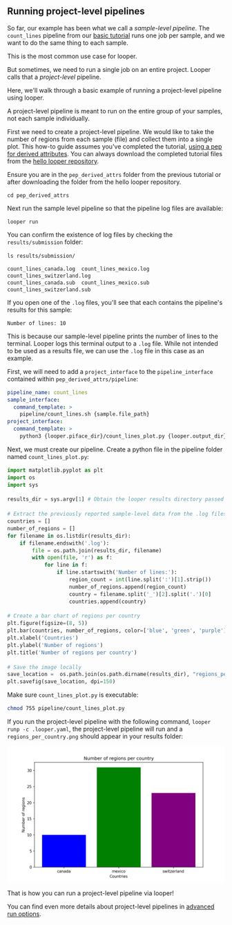 
## Running project-level pipelines

So far, our example has been what we call a *sample-level pipeline*.
The `count_lines` pipeline from our [basic tutorial](../user-tutorial/initialize.md) runs one job per sample, and we want to do the same thing to each sample.

This is the most common use case for looper. 

But sometimes, we need to run a single job on an entire project.
Looper calls that a *project-level* pipeline.

Here, we'll walk through a basic example of running a project-level pipeline using looper.

A project-level pipeline is meant to run on the entire group of your samples, not each sample individually.

First we need to create a project-level pipeline. We would like to take the number of regions from each sample (file) and collect them into a single plot. This how-to guide assumes you've completed the tutorial, [using a pep for derived attributes](../user-tutorial/metadata.md/#using-a-pep-for-derived-attributes). You can always download the completed tutorial files from the [hello looper repository](https://github.com/pepkit/hello_looper).


Ensure you are in the `pep_derived_attrs` folder from the previous tutorial or after downloading the folder from the hello looper repository.

```shell
cd pep_derived_attrs
```

Next run the sample level pipeline so that the pipeline log files are available:

```shell
looper run
```

You can confirm the existence of log files by checking the `results/submission` folder:

`ls results/submission/`

```shell
count_lines_canada.log  count_lines_mexico.log  count_lines_switzerland.log 
count_lines_canada.sub  count_lines_mexico.sub  count_lines_switzerland.sub
```

If you open one of the `.log` files, you'll see that each contains the pipeline's results for this sample:

```shell
Number of lines: 10
```

This is because our sample-level pipeline prints the number of lines to the terminal. Looper logs this terminal output to a `.log` file. While not intended to be used as a results file, we can use the `.log` file in this case as an example.

First, we will need to add a `project_interface` to the `pipeline_interface` contained within `pep_derived_attrs/pipeline`:

```yaml title="pipeline_interface.yaml" hl_lines="5-7"
pipeline_name: count_lines
sample_interface:
  command_template: >
    pipeline/count_lines.sh {sample.file_path}
project_interface:
  command_template: >
    python3 {looper.piface_dir}/count_lines_plot.py {looper.output_dir}/submission/
```

Next, we must create our pipeline. Create a python file in the pipeline folder named `count_lines_plot.py`:

```py title="count_lines_plot.py"
import matplotlib.pyplot as plt
import os
import sys

results_dir = sys.argv[1] # Obtain the looper results directory passed via the looper command template

# Extract the previously reported sample-level data from the .log files
countries = []
number_of_regions = []
for filename in os.listdir(results_dir):
    if filename.endswith('.log'):
        file = os.path.join(results_dir, filename)
        with open(file, 'r') as f:
            for line in f:
                if line.startswith('Number of lines:'):
                    region_count = int(line.split(':')[1].strip())
                    number_of_regions.append(region_count)
                    country = filename.split('_')[2].split('.')[0]
                    countries.append(country)

# Create a bar chart of regions per country
plt.figure(figsize=(8, 5))
plt.bar(countries, number_of_regions, color=['blue', 'green', 'purple'])
plt.xlabel('Countries')
plt.ylabel('Number of regions')
plt.title('Number of regions per country')

# Save the image locally
save_location =  os.path.join(os.path.dirname(results_dir), "regions_per_country.png")
plt.savefig(save_location, dpi=150)

```

Make sure `count_lines_plot.py` is executable:

```sh
chmod 755 pipeline/count_lines_plot.py
```

If you run the project-level pipeline with the following command,
`looper runp -c .looper.yaml`, the project-level pipeline will run and a `regions_per_country.png` should appear in your results folder:

![Generated image](../img/regions_per_country.png)

That is how you can run a project-level pipeline via looper!

You can find even more details about project-level pipelines in [advanced run options](../advanced-guide/advanced-run-options.md#running-project-level-pipelines).